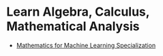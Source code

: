 # Learn Algebra, Calculus, Mathematical Analysis

- [Mathematics for Machine Learning Specialization]([https://imp.i384100.net/baqMYv](https://www.youtube.com/watch?v=rUxde40GDdw&t=353s)https://www.youtube.com/watch?v=rUxde40GDdw&t=353s)
  

